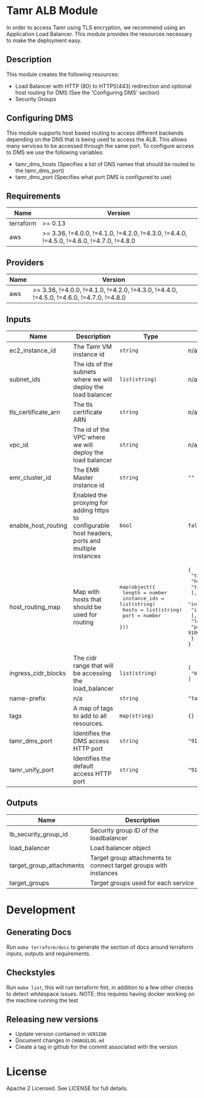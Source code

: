 # Tamr ALB Module
In order to access Tamr using TLS encryption, we recommend using an Application Load Balancer. This module provides the resources necessary to make the deployment easy.

## Description
This module creates the following resources:
- Load Balancer with HTTP (80) to HTTPS(443) redirection and optional host routing for DMS (See the 'Configuring DMS' section)
- Security Groups

## Configuring DMS

This module supports host based routing to access different backends depending on the DNS that is being used to access the ALB. This allows many services to be accessed through the same port.
To configure access to DMS we use the following variables:
- tamr_dms_hosts (Specifies a list of DNS names that should be routed to the tamr_dms_port)
- tamr_dms_port (Specifies what port DMS is configured to use)

<!-- BEGINNING OF PRE-COMMIT-TERRAFORM DOCS HOOK -->
## Requirements

| Name | Version |
|------|---------|
| terraform | >= 0.13 |
| aws | >= 3.36, !=4.0.0, !=4.1.0, !=4.2.0, !=4.3.0, !=4.4.0, !=4.5.0, !=4.6.0, !=4.7.0, !=4.8.0 |

## Providers

| Name | Version |
|------|---------|
| aws | >= 3.36, !=4.0.0, !=4.1.0, !=4.2.0, !=4.3.0, !=4.4.0, !=4.5.0, !=4.6.0, !=4.7.0, !=4.8.0 |

## Inputs

| Name | Description | Type | Default | Required |
|------|-------------|------|---------|:--------:|
| ec2\_instance\_id | The Tamr VM instance id | `string` | n/a | yes |
| subnet\_ids | The ids of the subnets where we will deploy the load balancer | `list(string)` | n/a | yes |
| tls\_certificate\_arn | The tls certificate ARN | `string` | n/a | yes |
| vpc\_id | The id of the VPC where we will deploy the load balancer | `string` | n/a | yes |
| emr\_cluster\_id | The EMR Master instance id | `string` | `""` | no |
| enable\_host\_routing | Enabled the proxying for adding https to configurable host headers, ports and multiple instances | `bool` | `false` | no |
| host\_routing\_map | Map with hosts that should be used for routing | <pre>map(object({<br>    length       = number<br>    instance_ids = list(string)<br>    hosts        = list(string)<br>    port         = number<br>  }))</pre> | <pre>{<br>  "tamr": {<br>    "hosts": [<br>      "tamr.*.*"<br>    ],<br>    "instance_ids": [<br>      "i-000000"<br>    ],<br>    "length": 1,<br>    "port": 9100<br>  }<br>}</pre> | no |
| ingress\_cidr\_blocks | The cidr range that will be accessing the load\_balancer | `list(string)` | <pre>[<br>  "0.0.0.0/0"<br>]</pre> | no |
| name-prefix | n/a | `string` | `"tamr-"` | no |
| tags | A map of tags to add to all resources. | `map(string)` | `{}` | no |
| tamr\_dms\_port | Identifies the DMS access HTTP port | `string` | `"9155"` | no |
| tamr\_unify\_port | Identifies the default access HTTP port | `string` | `"9100"` | no |

## Outputs

| Name | Description |
|------|-------------|
| lb\_security\_group\_id | Security group ID of the loadbalancer |
| load\_balancer | Load balancer object |
| target\_group\_attachments | Target group attachments to connect target groups with instances |
| target\_groups | Target groups used for each service |

<!-- END OF PRE-COMMIT-TERRAFORM DOCS HOOK -->

# Development
## Generating Docs
Run `make terraform/docs` to generate the section of docs around terraform inputs, outputs and requirements.

## Checkstyles
Run `make lint`, this will run terraform fmt, in addition to a few other checks to detect whitespace issues.
NOTE: this requires having docker working on the machine running the test

## Releasing new versions
* Update version contained in `VERSION`
* Document changes in `CHANGELOG.md`
* Create a tag in github for the commit associated with the version

# License
Apache 2 Licensed. See LICENSE for full details.
